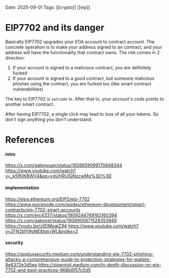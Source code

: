 Date: 2025-09-01
Tags: [[crypto]] [[eip]]

# EIP7702 and its danger

Basically EIP7702 upgrades your EOA account to contract account. The concrete operation is to make your address signed to an contract, and your address will have the functionality that contract owns. 
The risk comes in 2 direction: 
1. If your account is signed to a malicious contract, you are definitely fucked
2. If your account is signed to a good contract, but someone malicious phishes using the contract, you are fucked too (like smart contract vulnerabilities)

The key to EIP7702 is `setcode` tx. After that tx, your account's code points to another smart contract.

After having EIP7702, a single click may lead to loss of all your tokens. So don't sign anything you don't understand.


# References

#### intro
https://x.com/galenyuan/status/1926659099170648344
https://www.youtube.com/watch?v=_k5fKlKBWV4&pp=ygUHRUlQNzcwMg%3D%3D
#### implementation
https://eips.ethereum.org/EIPS/eip-7702
https://www.quicknode.com/guides/ethereum-development/smart-contracts/eip-7702-smart-accounts
https://x.com/erc4337/status/1909244749183160394
https://x.com/gakonst/status/1908905871528353949
https://youtu.be/zIlDMeatZ94
https://www.youtube.com/watch?v=ZFN2bYt9gNE&list=WL&index=2
#### security
https://goplussecurity.medium.com/understanding-eip-7702-phishing-attacks-a-comprehensive-guide-to-protection-strategies-for-wallets-8e8372e3d5ea
https://slowmist.medium.com/in-depth-discussion-on-eip-7702-and-best-practices-968b6f57c0d5
